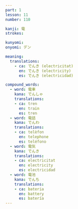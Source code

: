 ```yaml
---
part: 1
lesson: 11
number: 110

kanji: 電
strokes:

kunyomi:
onyomi: デン

meaning:
  translations:
    - ca: でんき (electricitat)
      en: でんき (electricity)
      es: でんき (electricidad)

compound_words:
  - word: 電車
    kana: でんしゃ
    translations:
    - ca: tren
      en: train
      es: tren
  - word: 電話
    kana: でんわ
    translations:
    - ca: telèfon
      en: telephone
      es: teléfono
  - word: 電気
    kana: でんき
    translations:
    - ca: electricitat
      en: electricity
      es: electricidad
  - word: 電池
    kana: でんち
    translations:
    - ca: bateria
      en: battery
      es: batería
---
```

